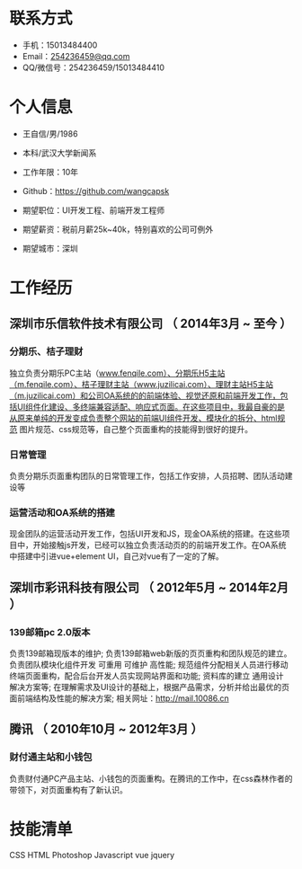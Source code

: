 
# 联系方式

- 手机：15013484400
- Email：254236459@qq.com
- QQ/微信号：254236459/15013484410


# 个人信息

 - 王自信/男/1986 
 - 本科/武汉大学新闻系
 - 工作年限：10年
 - Github：https://github.com/wangcapsk

 - 期望职位：UI开发工程、前端开发工程师
 - 期望薪资：税前月薪25k~40k，特别喜欢的公司可例外
 - 期望城市：深圳


# 工作经历


## 深圳市乐信软件技术有限公司 （ 2014年3月 ~ 至今 ）

### 分期乐、桔子理财 
独立负责分期乐PC主站（www.fenqile.com）、分期乐H5主站（m.fenqile.com）、桔子理财主站（www.juzilicai.com）、理财主站H5主站（m.juzilicai.com）和公司OA系统的的前端体验、视觉还原和前端开发工作，包括UI组件化建设、多终端兼容适配、响应式页面。在这些项目中，我最自豪的是从原来单纯的开发变成负责整个网站的前端UI组件开发、模块化的拆分、html规范
图片规范、css规范等，自己整个页面重构的技能得到很好的提升。

### 日常管理 
负责分期乐页面重构团队的日常管理工作，包括工作安排，人员招聘、团队活动建设等

### 运营活动和OA系统的搭建
现金团队的运营活动开发工作，包括UI开发和JS，现金OA系统的搭建。在这些项目中，开始接触js开发，已经可以独立负责活动页的的前端开发工作。在OA系统中搭建中引进vue+element UI，自己对vue有了一定的了解。
  
## 深圳市彩讯科技有限公司 （ 2012年5月 ~ 2014年2月 ）
### 139邮箱pc 2.0版本 
 负责139邮箱现版本的维护;
负责139邮箱web新版的页页重构和团队规范的建立。
负责团队模块化组件开发 可重用 可维护 高性能;
规范组件分配相关人员进行移动终端页面重构，配合后台开发人员实现网站界面和功能; 
资料库的建立 通用设计 解决方案等; 
在理解需求及UI设计的基础上，根据产品需求，分析并给出最优的页面前端结构及性能的解决方案; 
相关网址：http://mail.10086.cn


## 腾讯 （ 2010年10月 ~ 2012年3月 ）
### 财付通主站和小钱包
负责财付通PC产品主站、小钱包的页面重构。在腾讯的工作中，在css森林作者的带领下，对页面重构有了新认识。 
# 技能清单
CSS 
HTML 
Photoshop 
Javascript 
vue 
jquery
      
